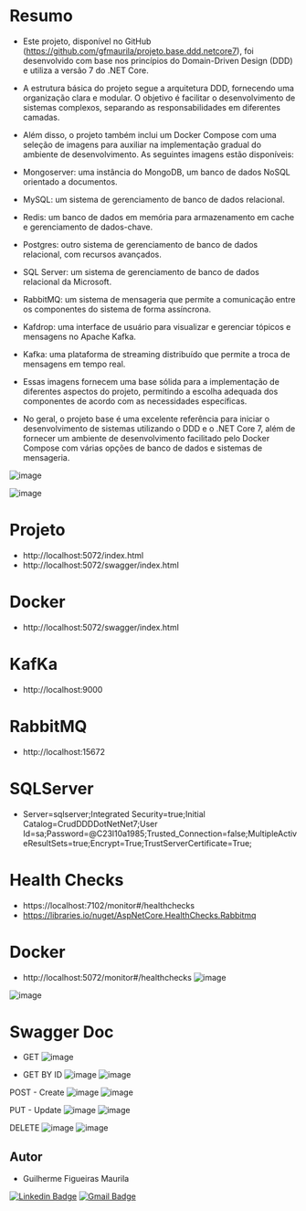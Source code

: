 # Resumo  
- Este projeto, disponível no GitHub (https://github.com/gfmaurila/projeto.base.ddd.netcore7), foi desenvolvido com base nos princípios do Domain-Driven Design (DDD) e utiliza a versão 7 do .NET Core.
- A estrutura básica do projeto segue a arquitetura DDD, fornecendo uma organização clara e modular. O objetivo é facilitar o desenvolvimento de sistemas complexos, separando as responsabilidades em diferentes camadas.
- Além disso, o projeto também inclui um Docker Compose com uma seleção de imagens para auxiliar na implementação gradual do ambiente de desenvolvimento. As seguintes imagens estão disponíveis:


- Mongoserver: uma instância do MongoDB, um banco de dados NoSQL orientado a documentos.
- MySQL: um sistema de gerenciamento de banco de dados relacional.
- Redis: um banco de dados em memória para armazenamento em cache e gerenciamento de dados-chave.
- Postgres: outro sistema de gerenciamento de banco de dados relacional, com recursos avançados.
- SQL Server: um sistema de gerenciamento de banco de dados relacional da Microsoft.
- RabbitMQ: um sistema de mensageria que permite a comunicação entre os componentes do sistema de forma assíncrona.
- Kafdrop: uma interface de usuário para visualizar e gerenciar tópicos e mensagens no Apache Kafka.
- Kafka: uma plataforma de streaming distribuído que permite a troca de mensagens em tempo real.
- Essas imagens fornecem uma base sólida para a implementação de diferentes aspectos do projeto, permitindo a escolha adequada dos componentes de acordo com as necessidades específicas.

- No geral, o projeto base é uma excelente referência para iniciar o desenvolvimento de sistemas utilizando o DDD e o .NET Core 7, além de fornecer um ambiente de desenvolvimento facilitado pelo Docker Compose com várias opções de banco de dados e sistemas de mensageria.


![image](https://github.com/gfmaurila/projeto.base.ddd.netcore7/assets/5544035/241fb1b1-3d86-4bf1-b531-a2c5a502a366)


![image](https://github.com/gfmaurila/projeto.base.ddd.netcore7/assets/5544035/27b06b21-e96f-4c61-92b2-dcbd96225b44)


# Projeto 
- http://localhost:5072/index.html
- http://localhost:5072/swagger/index.html

# Docker
- http://localhost:5072/swagger/index.html

# KafKa
- http://localhost:9000

# RabbitMQ
- http://localhost:15672

# SQLServer
- Server=sqlserver;Integrated Security=true;Initial Catalog=CrudDDDDotNetNet7;User Id=sa;Password=@C23l10a1985;Trusted_Connection=false;MultipleActiveResultSets=true;Encrypt=True;TrustServerCertificate=True;


# Health Checks
- https://localhost:7102/monitor#/healthchecks
- https://libraries.io/nuget/AspNetCore.HealthChecks.Rabbitmq

# Docker 
- http://localhost:5072/monitor#/healthchecks
![image](https://github.com/gfmaurila/projeto.base.ddd.netcore7/assets/5544035/5c417116-dcc3-40f1-820f-3e27ae488c6d)

![image](https://github.com/gfmaurila/projeto.base.ddd.netcore7/assets/5544035/3ee69336-c2e7-40d9-99e1-25f63e3e80a1)

# Swagger Doc
- GET
![image](https://github.com/gfmaurila/projeto.base.ddd.netcore7/assets/5544035/85a0c388-16ed-4d3b-8575-f9db4e50a7e9)

- GET BY ID
![image](https://github.com/gfmaurila/projeto.base.ddd.netcore7/assets/5544035/540bf0c8-07a1-419d-b5b2-8f20d98958ce)
![image](https://github.com/gfmaurila/projeto.base.ddd.netcore7/assets/5544035/cd2df303-be0b-4ff0-b3b2-7c2f7d240234)

POST - Create
![image](https://github.com/gfmaurila/projeto.base.ddd.netcore7/assets/5544035/1c1f73b3-a52d-4348-b2ab-80d50f32799a)
![image](https://github.com/gfmaurila/projeto.base.ddd.netcore7/assets/5544035/77bd4e62-84d1-44fd-9a1b-eb23cd03db78)

PUT - Update
![image](https://github.com/gfmaurila/projeto.base.ddd.netcore7/assets/5544035/6707a6b0-e917-4ce8-919d-8300fd0e0e08)
![image](https://github.com/gfmaurila/projeto.base.ddd.netcore7/assets/5544035/9e841fc7-3308-4dea-8e56-1403fe047fd4)

DELETE
![image](https://github.com/gfmaurila/projeto.base.ddd.netcore7/assets/5544035/bd67931a-c707-4fce-8647-be11b9c59beb)
![image](https://github.com/gfmaurila/projeto.base.ddd.netcore7/assets/5544035/8a4aabe0-8e13-40e8-ae54-ba86f9ea04b7)


## Autor

- Guilherme Figueiras Maurila
 
[![Linkedin Badge](https://img.shields.io/badge/-Guilherme_Figueiras_Maurila-blue?style=flat-square&logo=Linkedin&logoColor=white&link=https://www.linkedin.com/in/guilherme-maurila-58250026/)](https://www.linkedin.com/in/guilherme-maurila-58250026/)
[![Gmail Badge](https://img.shields.io/badge/-gfmaurila@gmail.com-c14438?style=flat-square&logo=Gmail&logoColor=white&link=mailto:gfmaurila@gmail.com)](mailto:gfmaurila@gmail.com)
